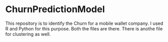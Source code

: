 # ChurnPredictionModel
This repository is to identify the Churn for a mobile wallet company. 
I used R and Python for this purpose. Both the files are there.
There is anothe file for clustering as well.
